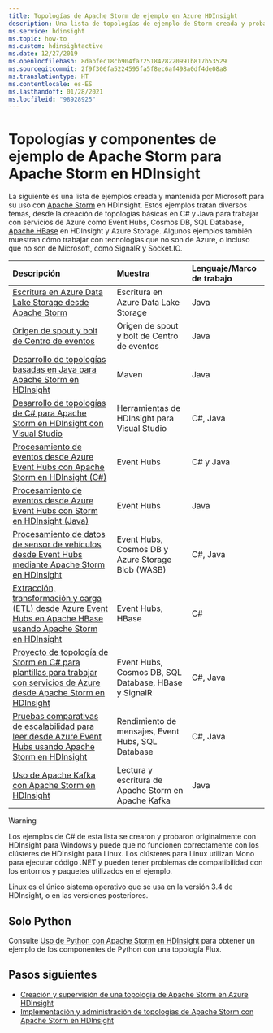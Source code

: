 ```yaml
---
title: Topologías de Apache Storm de ejemplo en Azure HDInsight
description: Una lista de topologías de ejemplo de Storm creada y probada con Apache Storm en HDInsight, incluidas las topologías básicas de C# y Java, y trabajando con Event Hubs.
ms.service: hdinsight
ms.topic: how-to
ms.custom: hdinsightactive
ms.date: 12/27/2019
ms.openlocfilehash: 8dabfec18cb904fa72518428220991b817b53529
ms.sourcegitcommit: 2f9f306fa5224595fa5f8ec6af498a0df4de08a8
ms.translationtype: HT
ms.contentlocale: es-ES
ms.lasthandoff: 01/28/2021
ms.locfileid: "98928925"
---
```

# <a name="example-apache-storm-topologies-and-components-for-apache-storm-on-hdinsight"></a>Topologías y componentes de ejemplo de Apache Storm para Apache Storm en HDInsight

La siguiente es una lista de ejemplos creada y mantenida por Microsoft para su uso con [Apache Storm](https://storm.apache.org/) en HDInsight. Estos ejemplos tratan diversos temas, desde la creación de topologías básicas en C# y Java para trabajar con servicios de Azure como Event Hubs, Cosmos DB, SQL Database, [Apache HBase](https://hbase.apache.org/) en HDInsight y Azure Storage. Algunos ejemplos también muestran cómo trabajar con tecnologías que no son de Azure, o incluso que no son de Microsoft, como SignalR y Socket.IO.

| Descripción | Muestra | Lenguaje/Marco de trabajo |
|:--- |:--- |:--- |
| [Escritura en Azure Data Lake Storage desde Apache Storm](apache-storm-write-data-lake-store.md) |Escritura en Azure Data Lake Storage |Java |
| [Origen de spout y bolt de Centro de eventos](https://github.com/apache/storm/tree/master/external/storm-eventhubs) |Origen de spout y bolt de Centro de eventos |Java |
| [Desarrollo de topologías basadas en Java para Apache Storm en HDInsight][5797064f] |Maven |Java |
| [Desarrollo de topologías de C# para Apache Storm en HDInsight con Visual Studio][16fce2d1] |Herramientas de HDInsight para Visual Studio |C#, Java |
| [Procesamiento de eventos desde Azure Event Hubs con Apache Storm en HDInsight (C#)][844d1d81] |Event Hubs |C# y Java |
| [Procesamiento de eventos desde Azure Event Hubs con Storm en HDInsight (Java)](https://github.com/Azure-Samples/hdinsight-java-storm-eventhub) |Event Hubs |Java |
| [Procesamiento de datos de sensor de vehículos desde Event Hubs mediante Apache Storm en HDInsight][246ee964] |Event Hubs, Cosmos DB y Azure Storage Blob (WASB) |C#, Java |
| [Extracción, transformación y carga (ETL) desde Azure Event Hubs en Apache HBase usando Apache Storm en HDInsight][b4b68194] |Event Hubs, HBase |C# |
| [Proyecto de topología de Storm en C# para plantillas para trabajar con servicios de Azure desde Apache Storm en HDInsight][ce0c02a2] |Event Hubs, Cosmos DB, SQL Database, HBase y SignalR |C#, Java |
| [Pruebas comparativas de escalabilidad para leer desde Azure Event Hubs usando Apache Storm en HDInsight][d6c540e3] |Rendimiento de mensajes, Event Hubs, SQL Database |C#, Java |
| [Uso de Apache Kafka con Apache Storm en HDInsight](../hdinsight-apache-storm-with-kafka.md) | Lectura y escritura de Apache Storm en Apache Kafka | Java |

> [!WARNING]  
> Los ejemplos de C# de esta lista se crearon y probaron originalmente con HDInsight para Windows y puede que no funcionen correctamente con los clústeres de HDInsight para Linux. Los clústeres para Linux utilizan Mono para ejecutar código .NET y pueden tener problemas de compatibilidad con los entornos y paquetes utilizados en el ejemplo.
>
> Linux es el único sistema operativo que se usa en la versión 3.4 de HDInsight, o en las versiones posteriores.

## <a name="python-only"></a>Solo Python

Consulte [Uso de Python con Apache Storm en HDInsight](apache-storm-develop-python-topology.md) para obtener un ejemplo de los componentes de Python con una topología Flux.

## <a name="next-steps"></a>Pasos siguientes

* [Creación y supervisión de una topología de Apache Storm en Azure HDInsight](./apache-storm-quickstart.md)
* [Implementación y administración de topologías de Apache Storm con Apache Storm en HDInsight][6eb0d3b8]

[6eb0d3b8]:apache-storm-deploy-monitor-topology-linux.md "Aprenda a implementar y administrar topologías mediante el panel de Apache Storm basado en web y la interfaz de usuario de Storm o las Herramientas de HDInsight para Visual Studio."
[16fce2d1]:apache-storm-develop-csharp-visual-studio-topology.md "Aprenda a crear topologías de Storm en C# mediante las Herramientas de HDInsight para Visual Studio."
[5797064f]:apache-storm-develop-java-topology.md "Aprenda a crear topologías de Storm en Java mediante Maven creando una topología de recuento de palabras básica."
[844d1d81]:apache-storm-develop-csharp-event-hub-topology.md "Aprenda a leer y escribir datos desde Azure Event Hubs con Storm en HDInsight."
[246ee964]: https://github.com/hdinsight/hdinsight-storm-examples/blob/master/IotExample/README.md "Aprenda a usar una topología de Storm para leer mensajes desde Azure Event Hubs, leer documentos de Azure Cosmos DB para hacer referencia a datos y guardar datos en Azure Storage."
[d6c540e3]: https://github.com/hdinsight/hdinsight-storm-examples/blob/master/EventCountExample "Varias topologías para mostrar el rendimiento cuando se lee desde Azure Event Hubs y se realiza el almacenamiento en SQL Database mediante Apache Storm en HDInsight."
[b4b68194]: https://github.com/hdinsight/hdinsight-storm-examples/blob/master/RealTimeETLExample "Aprenda a leer datos desde Azure Event Hubs, a agregar y transformar los datos y, a continuación, a almacenarlos en HBase en HDInsight."
[ce0c02a2]: https://github.com/hdinsight/hdinsight-storm-examples/tree/master/templates/HDInsightStormExamples "Este proyecto contiene plantillas para spouts, bolts y topologías para interactuar con distintos servicios de Azure como Event Hubs, Cosmos DB y SQL Database."
